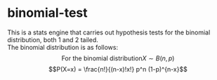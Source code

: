 # binomial-test

This is a stats engine that carries out hypothesis tests for the binomial distribution, both 1 and 2 tailed.
<br />
The binomial distribution is as follows:
<br />
$$\text{For the binomial distribution} X \sim B(n,p)$$
$$P(X=x) = \frac{n!}{(n-x)!x!} p^n (1-p)^{n-x}$$
